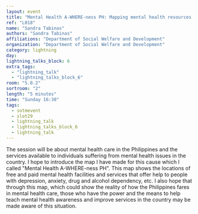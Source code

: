 ```yaml
---
layout: event
title: "Mental Health A-WHERE-ness PH: Mapping mental health resources in the Philippines"
ref: "L018"
name: "Sandra Tabinas"
authors: "Sandra Tabinas"
affiliations: "Department of Social Welfare and Development"
organization: "Department of Social Welfare and Development"
category: lightning
day: 
lightning_talks_block: 6
extra_tags:
  - "lightning_talk"
  - "lightning_talks_block_6"
room: "S.0.2"
sortroom: "2"
length: "5 minutes"
time: "Sunday 16:30"
tags:
  - sotmevent
  - slot29
  - lightning_talk
  - lightning_talks_block_6
  - lightning_talk
---
```

The session will be about mental health care in the Philippines and the services available to individuals suffering from mental health issues in the country. I hope to introduce the map I have made for this cause which I called "Mental Health A-WHERE-ness PH". This map shows the locations of free and paid mental health facilities and services that offer help to people with depression, anxiety, drug and alcohol dependency, etc. I also hope that through this map, which could show the reality of how the Philippines fares in mental health care, those who have the power and the means to help teach mental health awareness and improve services in the country may be made aware of this situation.
